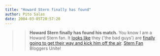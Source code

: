 ```yaml
---
title: "Howard Stern finally has found"
author: Pito Salas
date: 2004-03-05T20:57:20
---
```



>>

>> **Howard Stern finally has found his match.** You know I am a Howard Stern
fan. It [looks
like](<http://www.salon.com/news/feature/2004/03/04/stern/index.html>) they
('the bad guys') are [finally going to get their way and kick him off the
air](<http://www.fmqb.com/Article.asp?id=20252>). [Stern
Fan](<http://doc.weblogs.com/>) Bloggers Unite!


